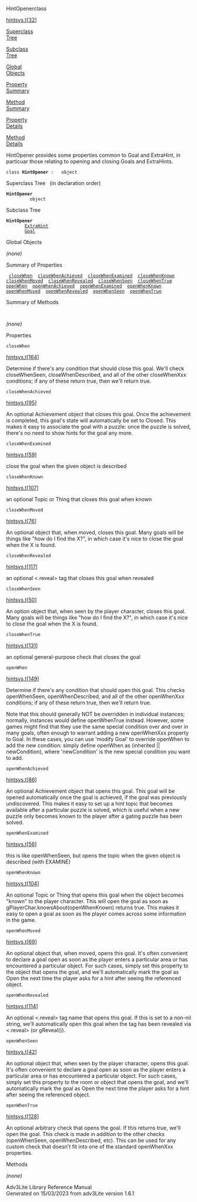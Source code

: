 <span class="title">HintOpener</span><span class="type">class</span>

[hintsys.t](../file/hintsys.t.html)\[[32](../source/hintsys.t.html#32)\]

[Superclass  
Tree](#_SuperClassTree_)

[Subclass  
Tree](#_SubClassTree_)

[Global  
Objects](#_ObjectSummary_)

[Property  
Summary](#_PropSummary_)

[Method  
Summary](#_MethodSummary_)

[Property  
Details](#_Properties_)

[Method  
Details](#_Methods_)

<div class="fdesc">

HintOpener provides some properties common to Goal and ExtraHint, in
particuar those relating to opening and closing Goals and ExtraHints.

`class `**`HintOpener`**` :   object`

</div>

<span id="_SuperClassTree_"></span>

<div class="mjhd">

<span class="hdln">Superclass Tree</span>   (in declaration order)

</div>

**`HintOpener`**  
`         object`  
<span id="_SubClassTree_"></span>

<div class="mjhd">

<span class="hdln">Subclass Tree</span>  

</div>

**`HintOpener`**  
`         `[`ExtraHint`](../object/ExtraHint.html)  
`         `[`Goal`](../object/Goal.html)  
<span id="_ObjectSummary_"></span>

<div class="mjhd">

<span class="hdln">Global Objects</span>  

</div>

*(none)* <span id="_PropSummary_"></span>

<div class="mjhd">

<span class="hdln">Summary of Properties</span>  

</div>

` `[`closeWhen`](#closeWhen)`  `[`closeWhenAchieved`](#closeWhenAchieved)`  `[`closeWhenExamined`](#closeWhenExamined)`  `[`closeWhenKnown`](#closeWhenKnown)`  `[`closeWhenMoved`](#closeWhenMoved)`  `[`closeWhenRevealed`](#closeWhenRevealed)`  `[`closeWhenSeen`](#closeWhenSeen)`  `[`closeWhenTrue`](#closeWhenTrue)`  `[`openWhen`](#openWhen)`  `[`openWhenAchieved`](#openWhenAchieved)`  `[`openWhenExamined`](#openWhenExamined)`  `[`openWhenKnown`](#openWhenKnown)`  `[`openWhenMoved`](#openWhenMoved)`  `[`openWhenRevealed`](#openWhenRevealed)`  `[`openWhenSeen`](#openWhenSeen)`  `[`openWhenTrue`](#openWhenTrue)`  `

<span id="_MethodSummary_"></span>

<div class="mjhd">

<span class="hdln">Summary of Methods</span>  

</div>

` `

*(none)* <span id="_Properties_"></span>

<div class="mjhd">

<span class="hdln">Properties</span>  

</div>

<span id="closeWhen"></span>

`closeWhen`

[hintsys.t](../file/hintsys.t.html)\[[164](../source/hintsys.t.html#164)\]

<div class="desc">

Determine if there's any condition that should close this goal. We'll
check closeWhenSeen, closeWhenDescribed, and all of the other
closeWhenXxx conditions; if any of these return true, then we'll return
true.

</div>

<span id="closeWhenAchieved"></span>

`closeWhenAchieved`

[hintsys.t](../file/hintsys.t.html)\[[95](../source/hintsys.t.html#95)\]

<div class="desc">

An optional Achievement object that closes this goal. Once the
achievement is completed, this goal's state will automatically be set to
Closed. This makes it easy to associate the goal with a puzzle: once the
puzzle is solved, there's no need to show hints for the goal any more.

</div>

<span id="closeWhenExamined"></span>

`closeWhenExamined`

[hintsys.t](../file/hintsys.t.html)\[[59](../source/hintsys.t.html#59)\]

<div class="desc">

close the goal when the given object is described

</div>

<span id="closeWhenKnown"></span>

`closeWhenKnown`

[hintsys.t](../file/hintsys.t.html)\[[107](../source/hintsys.t.html#107)\]

<div class="desc">

an optional Topic or Thing that closes this goal when known

</div>

<span id="closeWhenMoved"></span>

`closeWhenMoved`

[hintsys.t](../file/hintsys.t.html)\[[76](../source/hintsys.t.html#76)\]

<div class="desc">

An optional object that, when moved, closes this goal. Many goals will
be things like "how do I find the X?", in which case it's nice to close
the goal when the X is found.

</div>

<span id="closeWhenRevealed"></span>

`closeWhenRevealed`

[hintsys.t](../file/hintsys.t.html)\[[117](../source/hintsys.t.html#117)\]

<div class="desc">

an optional \<.reveal\> tag that closes this goal when revealed

</div>

<span id="closeWhenSeen"></span>

`closeWhenSeen`

[hintsys.t](../file/hintsys.t.html)\[[50](../source/hintsys.t.html#50)\]

<div class="desc">

An option object that, when seen by the player character, closes this
goal. Many goals will be things like "how do I find the X?", in which
case it's nice to close the goal when the X is found.

</div>

<span id="closeWhenTrue"></span>

`closeWhenTrue`

[hintsys.t](../file/hintsys.t.html)\[[131](../source/hintsys.t.html#131)\]

<div class="desc">

an optional general-purpose check that closes the goal

</div>

<span id="openWhen"></span>

`openWhen`

[hintsys.t](../file/hintsys.t.html)\[[149](../source/hintsys.t.html#149)\]

<div class="desc">

Determine if there's any condition that should open this goal. This
checks openWhenSeen, openWhenDescribed, and all of the other openWhenXxx
conditions; if any of these return true, then we'll return true.

Note that this should generally NOT be overridden in individual
instances; normally, instances would define openWhenTrue instead.
However, some games might find that they use the same special condition
over and over in many goals, often enough to warrant adding a new
openWhenXxx property to Goal. In these cases, you can use 'modify Goal'
to override openWhen to add the new condition: simply define openWhen as
(inherited \|\| newCondition), where 'newCondition' is the new special
condition you want to add.

</div>

<span id="openWhenAchieved"></span>

`openWhenAchieved`

[hintsys.t](../file/hintsys.t.html)\[[86](../source/hintsys.t.html#86)\]

<div class="desc">

An optional Achievement object that opens this goal. This goal will be
opened automatically once the goal is achieved, if the goal was
previously undiscovered. This makes it easy to set up a hint topic that
becomes available after a particular puzzle is solved, which is useful
when a new puzzle only becomes known to the player after a gating puzzle
has been solved.

</div>

<span id="openWhenExamined"></span>

`openWhenExamined`

[hintsys.t](../file/hintsys.t.html)\[[56](../source/hintsys.t.html#56)\]

<div class="desc">

this is like openWhenSeen, but opens the topic when the given object is
described (with EXAMINE)

</div>

<span id="openWhenKnown"></span>

`openWhenKnown`

[hintsys.t](../file/hintsys.t.html)\[[104](../source/hintsys.t.html#104)\]

<div class="desc">

An optional Topic or Thing that opens this goal when the object becomes
"known" to the player character. This will open the goal as soon as
gPlayerChar.knowsAbout(openWhenKnown) returns true. This makes it easy
to open a goal as soon as the player comes across some information in
the game.

</div>

<span id="openWhenMoved"></span>

`openWhenMoved`

[hintsys.t](../file/hintsys.t.html)\[[69](../source/hintsys.t.html#69)\]

<div class="desc">

An optional object that, when moved, opens this goal. It's often
convenient to declare a goal open as soon as the player enters a
particular area or has encountered a particular object. For such cases,
simply set this property to the object that opens the goal, and we'll
automatically mark the goal as Open the next time the player asks for a
hint after seeing the referenced object.

</div>

<span id="openWhenRevealed"></span>

`openWhenRevealed`

[hintsys.t](../file/hintsys.t.html)\[[114](../source/hintsys.t.html#114)\]

<div class="desc">

An optional \<.reveal\> tag name that opens this goal. If this is set to
a non-nil string, we'll automatically open this goal when the tag has
been revealed via \<.reveal\> (or gReveal()).

</div>

<span id="openWhenSeen"></span>

`openWhenSeen`

[hintsys.t](../file/hintsys.t.html)\[[42](../source/hintsys.t.html#42)\]

<div class="desc">

An optional object that, when seen by the player character, opens this
goal. It's often convenient to declare a goal open as soon as the player
enters a particular area or has encountered a particular object. For
such cases, simply set this property to the room or object that opens
the goal, and we'll automatically mark the goal as Open the next time
the player asks for a hint after seeing the referenced object.

</div>

<span id="openWhenTrue"></span>

`openWhenTrue`

[hintsys.t](../file/hintsys.t.html)\[[128](../source/hintsys.t.html#128)\]

<div class="desc">

An optional arbitrary check that opens the goal. If this returns true,
we'll open the goal. This check is made in addition to the other checks
(openWhenSeen, openWhenDescribed, etc). This can be used for any custom
check that doesn't fit into one of the standard openWhenXxx properties.

</div>

<span id="_Methods_"></span>

<div class="mjhd">

<span class="hdln">Methods</span>  

</div>

*(none)*

<div class="ftr">

Adv3Lite Library Reference Manual  
Generated on 15/03/2023 from adv3Lite version 1.6.1

</div>
